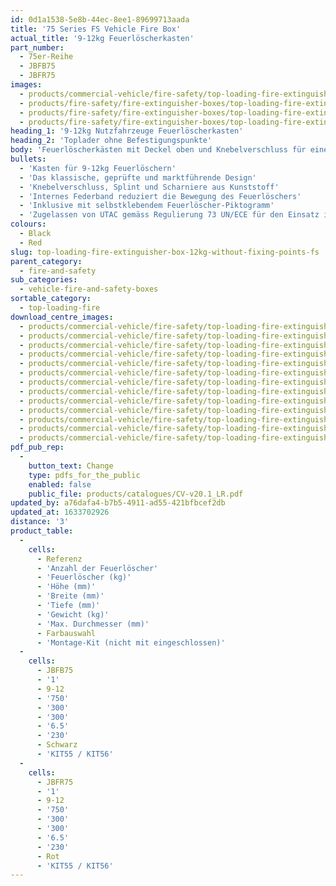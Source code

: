 ```yaml
---
id: 0d1a1538-5e8b-44ec-8ee1-89699713aada
title: '75 Series FS Vehicle Fire Box'
actual_title: '9-12kg Feuerlöscherkasten'
part_number:
  - 75er-Reihe
  - JBFB75
  - JBFR75
images:
  - products/commercial-vehicle/fire-safety/top-loading-fire-extinguisher-boxes/75/images-lr/Product_Image_776x776_(518x518_focus_area)-JBFR75_01.jpg
  - products/fire-safety/fire-extinguisher-boxes/top-loading-fire-extinguisher-boxes/75/images-lr/Product_Image_776x776_(518x518_focus_area)-JBFR75_02.jpg
  - products/fire-safety/fire-extinguisher-boxes/top-loading-fire-extinguisher-boxes/75/images-lr/Product_Image_776x776_(518x518_focus_area)-JBFB75_01.jpg
  - products/fire-safety/fire-extinguisher-boxes/top-loading-fire-extinguisher-boxes/75/images-lr/Product_Image_776x776_(518x518_focus_area)-JBFB75_02.jpg
heading_1: '9-12kg Nutzfahrzeuge Feuerlöscherkasten'
heading_2: 'Toplader ohne Befestigungspunkte'
body: 'Feuerlöscherkästen mit Deckel oben und Knebelverschluss für einen schnellen Zugriff bei Notfall.'
bullets:
  - 'Kasten für 9-12kg Feuerlöschern'
  - 'Das klassische, geprüfte und marktführende Design'
  - 'Knebelverschluss, Splint und Scharniere aus Kunststoff'
  - 'Internes Federband reduziert die Bewegung des Feuerlöschers'
  - 'Inklusive mit selbstklebendem Feuerlöscher-Piktogramm'
  - 'Zugelassen von UTAC gemäss Regulierung 73 UN/ECE für den Einsatz im Seitenanfahrschutz'
colours:
  - Black
  - Red
slug: top-loading-fire-extinguisher-box-12kg-without-fixing-points-fs
parent_category:
  - fire-and-safety
sub_categories:
  - vehicle-fire-and-safety-boxes
sortable_category:
  - top-loading-fire
download_centre_images:
  - products/commercial-vehicle/fire-safety/top-loading-fire-extinguisher-boxes/75/images-hr/JBFB75_001.jpg
  - products/commercial-vehicle/fire-safety/top-loading-fire-extinguisher-boxes/75/images-hr/JBFB75_002.jpg
  - products/commercial-vehicle/fire-safety/top-loading-fire-extinguisher-boxes/75/images-hr/JBFB75_003.jpg
  - products/commercial-vehicle/fire-safety/top-loading-fire-extinguisher-boxes/75/images-hr/JBFB75_004.jpg
  - products/commercial-vehicle/fire-safety/top-loading-fire-extinguisher-boxes/75/images-hr/JBFB75_005.jpg
  - products/commercial-vehicle/fire-safety/top-loading-fire-extinguisher-boxes/75/images-hr/JBFB75_006.jpg
  - products/commercial-vehicle/fire-safety/top-loading-fire-extinguisher-boxes/75/images-hr/JBFR75_001.jpg
  - products/commercial-vehicle/fire-safety/top-loading-fire-extinguisher-boxes/75/images-hr/JBFR75_002.jpg
  - products/commercial-vehicle/fire-safety/top-loading-fire-extinguisher-boxes/75/images-hr/JBFR75_003.jpg
  - products/commercial-vehicle/fire-safety/top-loading-fire-extinguisher-boxes/75/images-hr/JBFR75_004.jpg
  - products/commercial-vehicle/fire-safety/top-loading-fire-extinguisher-boxes/75/images-hr/JBFR75_005.jpg
  - products/commercial-vehicle/fire-safety/top-loading-fire-extinguisher-boxes/75/images-hr/JBFR75_006.jpg
  - products/commercial-vehicle/fire-safety/top-loading-fire-extinguisher-boxes/75/images-hr/JBFR75_03.jpg
pdf_pub_rep:
  -
    button_text: Change
    type: pdfs_for_the_public
    enabled: false
    public_file: products/catalogues/CV-v20.1_LR.pdf
updated_by: a76dafa4-b7b5-4911-ad55-421bfbcef2db
updated_at: 1633702926
distance: '3'
product_table:
  -
    cells:
      - Referenz
      - 'Anzahl der Feuerlöscher'
      - 'Feuerlöscher (kg)'
      - 'Höhe (mm)'
      - 'Breite (mm)'
      - 'Tiefe (mm)'
      - 'Gewicht (kg)'
      - 'Max. Durchmesser (mm)'
      - Farbauswahl
      - 'Montage-Kit (nicht mit eingeschlossen)'
  -
    cells:
      - JBFB75
      - '1'
      - 9-12
      - '750'
      - '300'
      - '300'
      - '6.5'
      - '230'
      - Schwarz
      - 'KIT55 / KIT56'
  -
    cells:
      - JBFR75
      - '1'
      - 9-12
      - '750'
      - '300'
      - '300'
      - '6.5'
      - '230'
      - Rot
      - 'KIT55 / KIT56'
---
```

